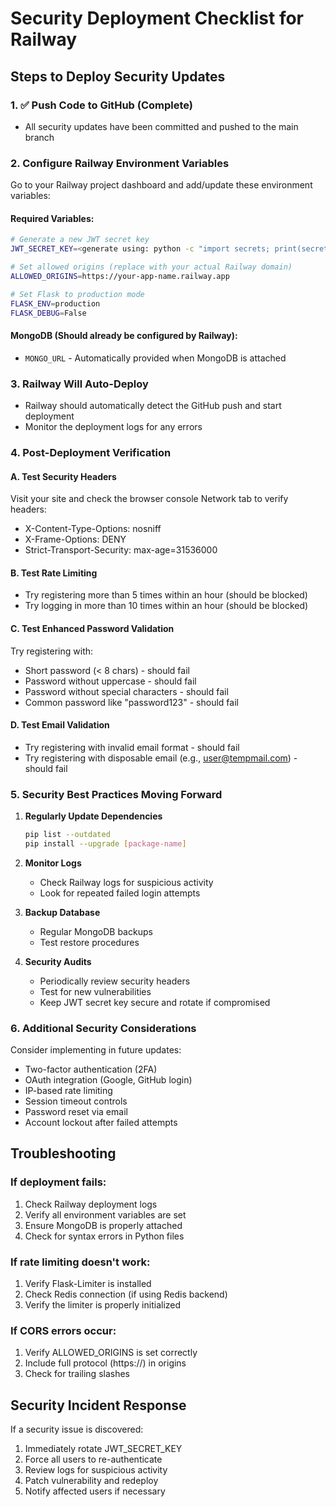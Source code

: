 # Security Deployment Checklist for Railway

## Steps to Deploy Security Updates

### 1. ✅ Push Code to GitHub (Complete)
- All security updates have been committed and pushed to the main branch

### 2. Configure Railway Environment Variables

Go to your Railway project dashboard and add/update these environment variables:

#### Required Variables:
```bash
# Generate a new JWT secret key
JWT_SECRET_KEY=<generate using: python -c "import secrets; print(secrets.token_hex(32))">

# Set allowed origins (replace with your actual Railway domain)
ALLOWED_ORIGINS=https://your-app-name.railway.app

# Set Flask to production mode
FLASK_ENV=production
FLASK_DEBUG=False
```

#### MongoDB (Should already be configured by Railway):
- `MONGO_URL` - Automatically provided when MongoDB is attached

### 3. Railway Will Auto-Deploy
- Railway should automatically detect the GitHub push and start deployment
- Monitor the deployment logs for any errors

### 4. Post-Deployment Verification

#### A. Test Security Headers
Visit your site and check the browser console Network tab to verify headers:
- X-Content-Type-Options: nosniff
- X-Frame-Options: DENY
- Strict-Transport-Security: max-age=31536000

#### B. Test Rate Limiting
- Try registering more than 5 times within an hour (should be blocked)
- Try logging in more than 10 times within an hour (should be blocked)

#### C. Test Enhanced Password Validation
Try registering with:
- Short password (< 8 chars) - should fail
- Password without uppercase - should fail
- Password without special characters - should fail
- Common password like "password123" - should fail

#### D. Test Email Validation
- Try registering with invalid email format - should fail
- Try registering with disposable email (e.g., user@tempmail.com) - should fail

### 5. Security Best Practices Moving Forward

1. **Regularly Update Dependencies**
   ```bash
   pip list --outdated
   pip install --upgrade [package-name]
   ```

2. **Monitor Logs**
   - Check Railway logs for suspicious activity
   - Look for repeated failed login attempts

3. **Backup Database**
   - Regular MongoDB backups
   - Test restore procedures

4. **Security Audits**
   - Periodically review security headers
   - Test for new vulnerabilities
   - Keep JWT secret key secure and rotate if compromised

### 6. Additional Security Considerations

Consider implementing in future updates:
- Two-factor authentication (2FA)
- OAuth integration (Google, GitHub login)
- IP-based rate limiting
- Session timeout controls
- Password reset via email
- Account lockout after failed attempts

## Troubleshooting

### If deployment fails:
1. Check Railway deployment logs
2. Verify all environment variables are set
3. Ensure MongoDB is properly attached
4. Check for syntax errors in Python files

### If rate limiting doesn't work:
1. Verify Flask-Limiter is installed
2. Check Redis connection (if using Redis backend)
3. Verify the limiter is properly initialized

### If CORS errors occur:
1. Verify ALLOWED_ORIGINS is set correctly
2. Include full protocol (https://) in origins
3. Check for trailing slashes

## Security Incident Response

If a security issue is discovered:
1. Immediately rotate JWT_SECRET_KEY
2. Force all users to re-authenticate
3. Review logs for suspicious activity
4. Patch vulnerability and redeploy
5. Notify affected users if necessary
